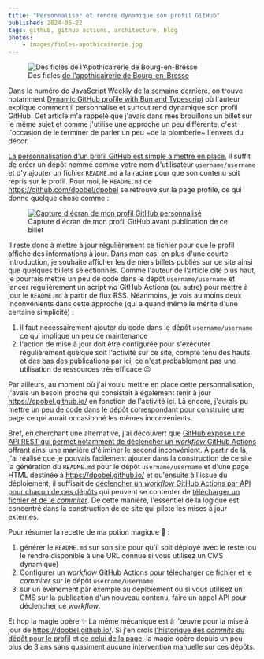 ```yaml
---
title: "Personnaliser et rendre dynamique son profil GitHub"
published: 2024-05-22
tags: github, github actions, architecture, blog
photos:
    - images/fioles-apothicairerie.jpg
---
```


<figure class="object-center bordered">
  <img loading="lazy" src="/images/660x/fioles-apothicairerie.jpg" alt="Des fioles de l'Apothicairerie de Bourg-en-Bresse">
  <footer>Des fioles <a href="/post/apothicairerie-de-bourg-en-bresse/">de l'apothicairerie de Bourg-en-Bresse</a></footer>
</figure>

Dans le numéro de [JavaScript Weekly de la
semaine dernière](https://javascriptweekly.com/issues/688), on trouve notamment [Dynamic
GitHub profile with Bun and
Typescript](https://tduyng.github.io/blog/dynamic-github-profile-with-bun-typescript/)
où l'auteur explique comment il personnalise et surtout rend dynamique son
profil GitHub. Cet article m'a rappelé que j'avais dans mes brouillons un billet
sur le même sujet et comme j'utilise une approche un peu différente, c'est
l'occasion de le terminer de parler un peu ~de la plomberie~ l'envers du décor.

[La personnalisation d'un profil GitHub est simple à mettre en
place](https://docs.github.com/fr/account-and-profile/setting-up-and-managing-your-github-profile/customizing-your-profile/managing-your-profile-readme),
il suffit de créer un dépôt nommé comme votre nom d'utilisateur
`username/username` et d'y ajouter un fichier `README.md` à la racine pour que
son contenu soit repris sur le profil. Pour moi, le `README.md` de
https://github.com/dpobel/dpobel se retrouve sur la page profile, ce qui donne
quelque chose comme :

<figure class="object-center bordered">
  <a href="/images/profil-github-personnalise.png">
  <img loading="lazy" src="/images/660x/profil-github-personnalise.png" alt="Capture d'écran de mon profil GitHub personnalisé">
  </a>
  <footer>Capture d'écran de mon profil GitHub avant publication de ce billet</footer>
</figure>

Il reste donc à mettre à jour régulièrement ce fichier pour que le profil
affiche des informations à jour. Dans mon cas, en plus d'une courte
introduction, je souhaite afficher les derniers billets publiés sur ce site
ainsi que quelques billets sélectionnés. Comme l'auteur de l'article cité plus
haut, je pourrais mettre un peu de code dans le dépôt `username/username` et
lancer régulièrement un script _via_ GitHub Actions (ou autre) pour mettre à
jour le `README.md` à partir de flux RSS. Néanmoins, je vois au moins deux
inconvénients dans cette approche (qui a quand même le mérite d'une certaine
simplicité) :

1. il faut nécessairement ajouter du code dans le dépôt `username/username`
  ce qui implique un peu de maintenance
1. l'action de mise à jour doit être configurée pour s'exécuter régulièrement
  quelque soit l'activité sur ce site, compte tenu des hauts et des bas des
  publications par ici, ce n'est probablement pas une utilisation de ressources
  très efficace 😉

Par ailleurs, au moment où j'ai voulu mettre en place cette personnalisation,
j'avais un besoin proche qui consistait à également tenir à jour
https://dpobel.github.io/ en fonction de l'activité ici. Là encore, j'aurais pu
mettre un peu de code dans le dépôt correspondant pour construire une page ce
qui aurait occasionné les mêmes inconvénients.

Bref, en cherchant une alternative, j'ai découvert que [GitHub expose une API
REST qui permet notamment de déclencher un _workflow_ GitHub
Actions](https://docs.github.com/fr/actions/using-workflows/manually-running-a-workflow#running-a-workflow-using-the-rest-api)
offrant ainsi une manière d'éliminer le second inconvénient. À partir de là,
j'ai réalisé que je pouvais facilement ajouter dans la construction de ce site
la génération du `README.md` pour le dépôt `username/username` et d'une page
HTML destinée à https://dpobel.github.io/ et qu'ensuite à l'issue du
déploiement, il suffisait de [déclencher un _workflow_ GitHub Actions par API
pour chacun de ces
dépôts](https://github.com/dpobel/damien.pobel.fr/blob/654a576227a853d00bd58133e7975eebc8e0197b/bin/deploy.sh#L14-L17)
qui peuvent se contenter de [télécharger un fichier et de le
_commiter_](https://github.com/dpobel/dpobel/blob/7f68525f980af68294c0dd0d0f3b6db1cbf27a0b/.github/workflows/main.yml).
De cette manière, l'essentiel de la logique est concentré dans la construction
de ce site qui pilote les mises à jour externes.

Pour résumer la recette de ma potion magique 🧙 :

1. générer le `README.md` sur son site pour qu'il soit déployé avec le
   reste (ou le rendre disponible à une URL connue si vous utilisez un CMS dynamique)
1. Configurer un _workflow_ GitHub Actions pour télécharger ce fichier et le
   _commiter_ sur le dépôt `username/username`
1. sur un évènement par exemple au déploiement ou si vous utilisez un CMS sur la
   publication d'un nouveau contenu, faire un appel API pour déclencher ce
   _workflow_.

Et hop la magie opère ✨️ La même mécanique est à l'œuvre pour la mise à jour de
https://dpobel.github.io/. Si j'en crois [l'historique des _commits_ du dépôt
pour le profil](https://github.com/dpobel/dpobel/commits/main/) et [de celui de
la page](https://github.com/dpobel/dpobel.github.io/commits/main/), la magie
opère depuis un peu plus de 3 ans sans quasiment aucune intervention manuelle
sur ces dépôts.
